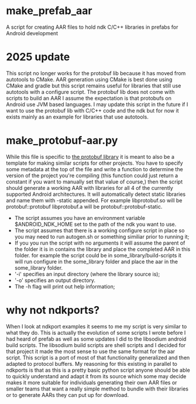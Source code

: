 # make_prefab_aar
A script for creating AAR files to hold ndk C/C++ libraries in prefabs for Android development

# 2025 update
This script no longer works for the protobuf lib because it has moved from autotools to CMake. AAR generation using CMake is best done using CMake and gradle but this script remains useful for libraries that still use autotools with a configure script. The protobuf lib does not come with scripts to build an AAR I assume the expectation is that protobufs on Android use JVM based languages. I may update this script in the future if I want to use the protobuf lib with C/C++ code and the ndk but for now it exists mainly as an example for libraries that use autotools.

# make_protobuf-aar.py

While this file is specific to [the protobuf library](https://github.com/protocolbuffers/protobuf) it is meant to also be a template for making similar scripts for other projects. You have to specify some metadata at the top of the file and write a function to determine the version of the project you're compiling (this function could just return a constant if you want to manually set that value of course,) then the script should generate a working AAR with libraries for all 4 of the currently supported Android architectures. It will automatically detect static libraries and name them with -static appended. For example libprotobuf.so will be protobuf::protobuf libprotobuf.a will be protobuf::protobuf-static. 
- The script assumes you have an environment variable $ANDROID_NDK_HOME set to the path of the ndk you want to use. 
- The script assumes that there is a working configure script in place so you may need to run autogen.sh or something similiar prior to running it;
- If you you run the script with no arguments it will assume the parent of the folder it is in contains the library and place the completed AAR in this folder. for example the script could be in some_library/build-scripts it will run configure in the some_library folder and place the aar in the some_library folder. 
- '-i' specifies an input directory (where the library source is);
- '-o' specifies an output directory. 
- The -h flag will print out help information;

# why not ndkports?

When I look at ndkport examples it seems to me my script is very similar to what they do. This is actually the evolution of some scripts I wrote before I had heard of prefab as well as some updates I did to the libsodium android build scripts. The libsodium build scripts are shell scripts and I decided for that project it made the most sense to use the same format for the aar script. This script is a port of most of that functionality generalized and then adapted to protocol buffers. My reasoning for this existing in parallel to ndkports is that as this is a pretty basic python script anyone should be able to quickly understand and adapt it from its source which some may decide makes it more suitable for individuals generating their own AAR files or smaller teams that want a really simple method to bundle with their libraries or to generate AARs they can put up for download.
